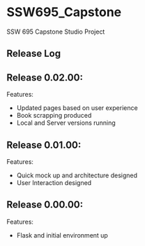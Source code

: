 # SSW695_Capstone
SSW 695 Capstone Studio Project

**Release Log**
-------------
Release 0.02.00:
--------
  Features: 
  * Updated pages based on user experience
  * Book scrapping produced
  * Local and Server versions running
  
Release 0.01.00:
--------
  Features:
  * Quick mock up and architecture designed
  * User Interaction designed
  
  
Release 0.00.00:
--------
  Features:
  * Flask and initial environment up
